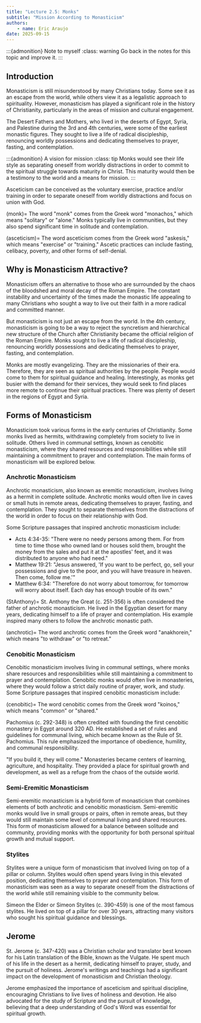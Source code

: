 ```yaml
---
title: "Lecture 2.5: Monks"
subtitle: "Mission According to Monasticism"
authors:
    - name: Eric Araujo
date: 2025-09-15
---
```


:::{admonition} Note to myself
:class: warning
Go back in the notes for this topic and improve it.
:::

## Introduction

Monasticism is still misunderstood by many Christians today. Some see it as an escape from the world, while others view it as a legalistic approach to spirituality. However, monasticism has played a significant role in the history of Christianity, particularly in the areas of mission and cultural engagement.

The Desert Fathers and Mothers, who lived in the deserts of Egypt, Syria, and Palestine during the 3rd and 4th centuries, were some of the earliest monastic figures. They sought to live a life of radical discipleship, renouncing worldly possessions and dedicating themselves to prayer, fasting, and contemplation.

:::{admonition} A vision for mission
:class: tip
Monks would see their life style as separating oneself from worldly distractions in order to commit to the spiritual struggle towards maturity in Christ. This maturity would then be a testimony to the world and a means for mission.
:::

Asceticism  can be conceived as the voluntary exercise, practice and/or training in order to separate oneself from worldly distractions and focus on union with God.

(monk)=
The word "monk" comes from the Greek word "monachos," which means "solitary" or "alone." Monks typically live in communities, but they also spend significant time in solitude and contemplation.

(asceticism)=
The word asceticism comes from the Greek word "askesis," which means "exercise" or "training." Ascetic practices can include fasting, celibacy, poverty, and other forms of self-denial.

## Why is Monasticism Attractive?

Monasticism offers an alternative to those who are surrounded by the chaos of the bloodshed and moral decay of the Roman Empire. The constant instability and uncertainty of the times made the monastic life appealing to many Christians who sought a way to live out their faith in a more radical and committed manner.

But monasticism is not just an escape from the world. In the 4th century, monasticism is going to be a way to reject the syncretism and hierarchical new structure of the Church after Christianity became the official religion of the Roman Empire. Monks sought to live a life of radical discipleship, renouncing worldly possessions and dedicating themselves to prayer, fasting, and contemplation.

Monks are mostly evangelizing. They are the missionaries of their era. Therefore, they are seen as spiritual authorities by the people. People would come to them for spiritual guidance and healing. Interestingly, as monks get busier with the demand for their services, they would seek to find places more remote to continue their spiritual practices. There was plenty of desert in the regions of Egypt and Syria.

## Forms of Monasticism

Monasticism took various forms in the early centuries of Christianity. Some monks lived as hermits, withdrawing completely from society to live in solitude. Others lived in communal settings, known as cenobitic monasticism, where they shared resources and responsibilities while still maintaining a commitment to prayer and contemplation. The main forms of monasticism will be explored below.

### Anchrotic Monasticism

Anchrotic monasticism, also known as eremitic monasticism, involves living as a hermit in complete solitude. Anchrotic monks would often live in caves or small huts in remote areas, dedicating themselves to prayer, fasting, and contemplation. They sought to separate themselves from the distractions of the world in order to focus on their relationship with God.

Some Scripture passages that inspired anchrotic monasticism include:

- Acts 4:34-35: "There were no needy persons among them. For from time to time those who owned land or houses sold them, brought the money from the sales and put it at the apostles' feet, and it was distributed to anyone who had need."
- Matthew 19:21: "Jesus answered, 'If you want to be perfect, go, sell your possessions and give to the poor, and you will have treasure in heaven. Then come, follow me.'"
- Matthew 6:34: "Therefore do not worry about tomorrow, for tomorrow will worry about itself. Each day has enough trouble of its own."

(StAnthony)=
St. Anthony the Great (c. 251-356) is often considered the father of anchrotic monasticism. He lived in the Egyptian desert for many years, dedicating himself to a life of prayer and contemplation. His example inspired many others to follow the anchrotic monastic path.

(anchrotic)=
The word anchrotic comes from the Greek word "anakhorein," which means "to withdraw" or "to retreat."

### Cenobitic Monasticism

Cenobitic monasticism involves living in communal settings, where monks share resources and responsibilities while still maintaining a commitment to prayer and contemplation. Cenobitic monks would often live in monasteries, where they would follow a strict daily routine of prayer, work, and study. Some Scripture passages that inspired cenobitic monasticism include:

(cenobitic)=
The word cenobitic comes from the Greek word "koinos," which means "common" or "shared."

Pachomius (c. 292-348) is often credited with founding the first cenobitic monastery in Egypt around 320 AD. He established a set of rules and guidelines for communal living, which became known as the Rule of St. Pachomius. This rule emphasized the importance of obedience, humility, and communal responsibility.

"If you build it, they will come." Monasteries became centers of learning, agriculture, and hospitality. They provided a place for spiritual growth and development, as well as a refuge from the chaos of the outside world.

### Semi-Eremitic Monasticism

Semi-eremitic monasticism is a hybrid form of monasticism that combines elements of both anchrotic and cenobitic monasticism. Semi-eremitic monks would live in small groups or pairs, often in remote areas, but they would still maintain some level of communal living and shared resources. This form of monasticism allowed for a balance between solitude and community, providing monks with the opportunity for both personal spiritual growth and mutual support.

### Stylites

Stylites were a unique form of monasticism that involved living on top of a pillar or column. Stylites would often spend years living in this elevated position, dedicating themselves to prayer and contemplation. This form of monasticism was seen as a way to separate oneself from the distractions of the world while still remaining visible to the community below.

Simeon the Elder or Simeon Stylites (c. 390-459) is one of the most famous stylites. He lived on top of a pillar for over 30 years, attracting many visitors who sought his spiritual guidance and blessings.

## Jerome

St. Jerome (c. 347-420) was a Christian scholar and translator best known for his Latin translation of the Bible, known as the Vulgate. He spent much of his life in the desert as a hermit, dedicating himself to prayer, study, and the pursuit of holiness. Jerome's writings and teachings had a significant impact on the development of monasticism and Christian theology.

Jerome emphasized the importance of asceticism and spiritual discipline, encouraging Christians to live lives of holiness and devotion. He also advocated for the study of Scripture and the pursuit of knowledge, believing that a deep understanding of God's Word was essential for spiritual growth.
